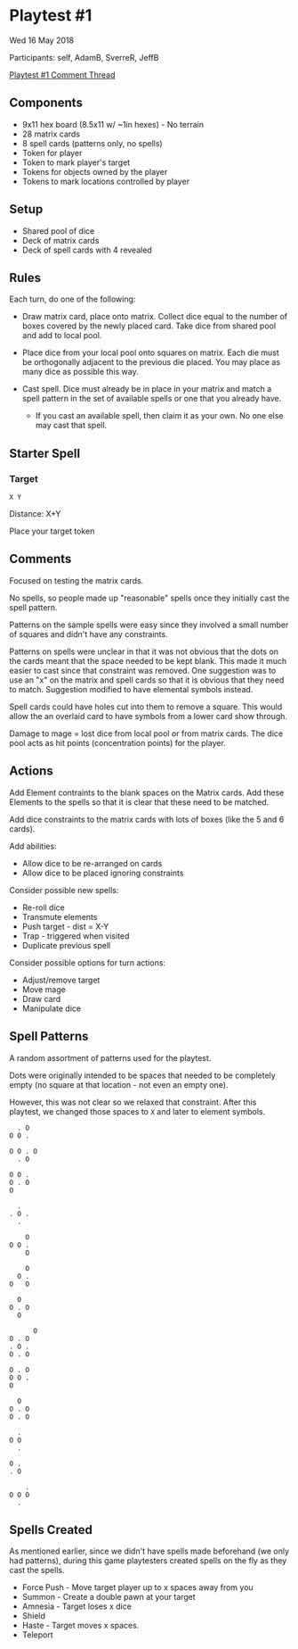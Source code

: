 # Playtest #1

Wed 16 May 2018

Participants: self, AdamB, SverreR, JeffB

[Playtest #1 Comment Thread](https://github.com/garykac/blockchain/issues/1)

## Components

* 9x11 hex board (8.5x11 w/ ~1in hexes) - No terrain
* 28 matrix cards
* 8 spell cards (patterns only, no spells)
* Token for player
* Token to mark player's target
* Tokens for objects owned by the player
* Tokens to mark locations controlled by player

## Setup

* Shared pool of dice
* Deck of matrix cards
* Deck of spell cards with 4 revealed

## Rules

Each turn, do one of the following:

* Draw matrix card, place onto matrix.
Collect dice equal to the number of boxes covered by the newly placed card. Take dice from shared pool and add to local pool.

* Place dice from your local pool onto squares on matrix. Each die must be orthogonally adjacent to
the previous die placed. You may place as many dice as possible this way.

* Cast spell. Dice must already be in place in your matrix and match a spell pattern in the set
of available spells or one that you already have.

	* If you cast an available spell, then claim it
	as your own. No one else may cast that spell.

## Starter Spell

### Target
```
X Y
```
Distance: X+Y

Place your target token

## Comments

Focused on testing the matrix cards.

No spells, so people made up "reasonable" spells once they initially cast the
spell pattern.

Patterns on the sample spells were easy since they involved a small number of squares
and didn't have any constraints.

Patterns on spells were unclear in that it was not obvious that the dots on the cards meant that the space needed to be kept blank. This made it much easier to cast since that constraint was removed. One suggestion was to use an "x" on the matrix and spell cards so that it is obvious that they need to match. Suggestion modified to have elemental symbols instead.

Spell cards could have holes cut into them to remove a square. This would allow the an overlaid card to have symbols from a lower card show through.

Damage to mage = lost dice from local pool or from matrix cards. The dice pool acts as hit points (concentration points) for the player.

## Actions

Add Element contraints to the blank spaces on the Matrix cards. Add these Elements
to the spells so that it is clear that these need to be matched.

Add dice constraints to the matrix cards with lots of boxes (like the 5 and 6 cards).

Add abilities:

* Allow dice to be re-arranged on cards
* Allow dice to be placed ignoring constraints

Consider possible new spells:

* Re-roll dice
* Transmute elements
* Push target - dist = X-Y
* Trap - triggered when visited
* Duplicate previous spell

Consider possible options for turn actions:

* Adjust/remove target
* Move mage
* Draw card
* Manipulate dice

## Spell Patterns

A random assortment of patterns used for the playtest.

Dots were originally intended to be spaces that needed
to be completely empty (no square at that location - 
not even an empty one).

However, this was not clear so we relaxed that constraint. After this playtest, we changed those spaces to `X` and later to element symbols.

```
  . O
O O .
```

```
O O . O
  . O
```

```
O O .
O . O
O
```

```
  .
. O .
  .
```

```
    O
O O .
    O
```

```
    O
  O .
O   O
```

```
  O
O . O
  O
```

```
      O
O . O
. O .
O . O
```

```
O . O
O O .
O
```

```
  O
O . O
O . O
```

```
  .
O O
  .
```

```
O .
. O
```

```
    .
O O O
  .
```

## Spells Created

As mentioned earlier, since we didn't have spells made beforehand (we only had patterns), during this game playtesters created spells on the fly as they cast the spells.

* Force Push - Move target player up to x spaces away from you
* Summon - Create a double pawn at your target
* Amnesia - Target loses x dice
* Shield
* Haste - Target moves x spaces.
* Teleport
